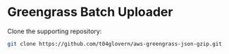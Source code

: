 # Greengrass Batch Uploader

Clone the supporting repository:

```bash
git clone https://github.com/t04glovern/aws-greengrass-json-gzip.git
```
